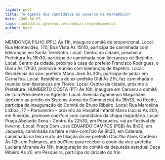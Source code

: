 ```yaml
---
layout: post
title: "A agenda dos candidatos ao Governo de Pernambuco"
date: 2006-08-05
tags: candidatos,governo,pernambuco,reagendamentos
author: None
---
```


MENDONÇA FILHO (PFL)
Às 11h, inaugura comitê de proporcional. Local: Rua Montevidéu, 170, Boa Vista
Às 15h10, participa de caminhada com lideranças em Santa Terezinha. Local: Centro da cidade, próximo à Prefeitura
Às 16h30, participa de caminhada com lideranças de Brejinho. Local: Centro da cidade, próximo à casa do prefeito Francisco Rodrigues, o Dudu
Às 17h30, promove reunião com lideranças de Itapetim. Local: Residência do vice-prefeito Mário José
Às 20h, participa de jantar em Carna?ba. Local: Residência do ex-prefeito Didi
Às 21h, faz caminhada e reunião com lideranças em Flores. Local: Centro da cidade, próximo à Prefeitura.
HUMBERTO COSTA (PT)
Às 10h, inaugura em Caruaru o comitê de Lula Presidente no Agreste. Local: Avenida Agamenon Magalhães (próximo ao prédio do Sistema Jornal do Commercio)
Às 18h30, no Recife, participa da inauguração do Comitê de Bruno Ribeiro. Local: Rua Marcelina Lisboa, 77 – Parnamirim – próximo ao Hospital Infantil Maria Lucina
Às 20h, em Ribeirão, promove com?cio com candidatos da chapa majoritária. Local: Praça Abelardo Sena – Centro
Às 22h30, em Pesqueira, vai ao Festival de Inverno. Local: Praça Dom José 
EDUARDO CAMPOS (PSB)
Às 8h30, em Jaqueira, caminhada na feira e mini-com?cio
Às 9h30, em Catende, caminhada na feira e ato de filiação do ex-prefeito Otac?lio Alves Cordeiro
Às 12h, em Palmares, ato pol?tico para receber o apoio da vice-prefeita Luciana Miranda
Às 16h, inauguração do comitê da deputada estadual Ceça Ribeiro
Às 20, em Pesqueira, participa do circuito do frio 